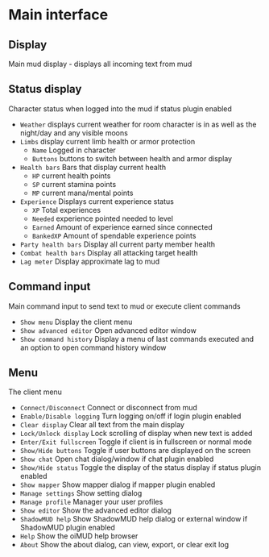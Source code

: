 # Main interface

## Display

Main mud display - displays all incoming text from mud

## Status display

Character status when logged into the mud if status plugin enabled

- `Weather` displays current weather for room character is in as well as the night/day and any visible moons
- `Limbs` display current limb health or armor protection
    - `Name` Logged in character
    - `Buttons` buttons to switch between health and armor display
- `Health bars` Bars that display current health
    - `HP` current health points
    - `SP` current stamina points
    - `MP` current mana/mental points
- `Experience` Displays current experience status    
    - `XP` Total experiences
    - `Needed` experience pointed needed to level
    - `Earned` Amount of experience earned since connected
    - `BankedXP` Amount of spendable experience points
- `Party health bars` Display all current party member health
- `Combat health bars` Display all attacking target health
- `Lag meter` Display approximate lag to mud

## Command input

Main command input to send text to mud or execute client commands

- `Show menu` Display the client menu
- `Show advanced editor` Open advanced editor window
- `Show command history` Display a menu of last commands executed and an option to open command history window

## Menu

The client menu 

- `Connect/Disconnect` Connect or disconnect from mud
- `Enable/Disable logging` Turn logging on/off if login plugin enabled
- `Clear display` Clear all text from the main display
- `Lock/Unlock display` Lock scrolling of display when new text is added
- `Enter/Exit fullscreen` Toggle if client is in fullscreen or normal mode
- `Show/Hide buttons` Toggle if user buttons are displayed on the screen
- `Show chat` Open chat dialog/window if chat plugin enabled
- `Show/Hide status` Toggle the display of the status display if status plugin enabled
- `Show mapper` Show mapper dialog if mapper plugin enabled
- `Manage settings` Show setting dialog
- `Manage profile` Manager your user profiles
- `Show editor` Show the advanced editor dialog
- `ShadowMUD help` Show ShadowMUD help dialog or external window if ShadowMUD plugin enabled
- `Help` Show the oiMUD help browser
- `About` Show the about dialog, can view, export, or clear exit log
